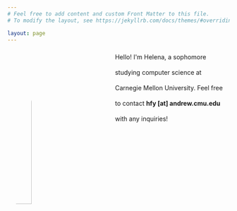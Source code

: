```yaml
---
# Feel free to add content and custom Front Matter to this file.
# To modify the layout, see https://jekyllrb.com/docs/themes/#overriding-theme-defaults

layout: page
---
```


<img src="{{site.url}}/misc/profile.jpg" ALIGN="left" width="30%" height="30%" style="border-radius: 50%; padding: 0px 80px 10px 10px"/> <span style="line-height: 2.5">Hello! I'm Helena, a sophomore studying computer science at Carnegie Mellon University. Feel free to contact <b>hfy [at] andrew.cmu.edu</b> with any inquiries!</span>


